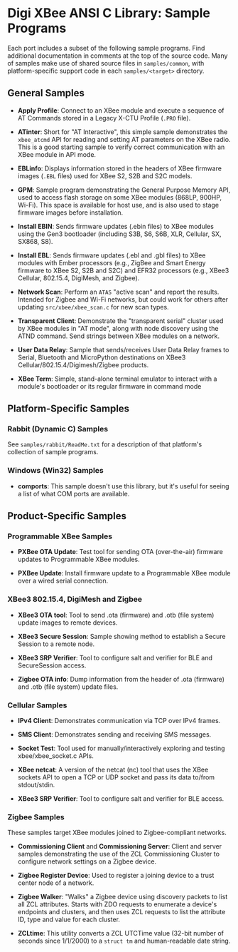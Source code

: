 Digi XBee ANSI C Library: Sample Programs
=========================================
Each port includes a subset of the following sample programs.  Find
additional documentation in comments at the top of the source code.
Many of samples make use of shared source files in `samples/common`,
with platform-specific support code in each `samples/<target>` directory.

## General Samples

- **Apply Profile**:
  Connect to an XBee module and execute a sequence of AT Commands stored
  in a Legacy X-CTU Profile (`.PRO` file).

- **ATinter**:
  Short for "AT Interactive", this simple sample demonstrates the
  `xbee_atcmd` API for reading and setting AT parameters on the XBee
  radio.  This is a good starting sample to verify correct communication
  with an XBee module in API mode.

- **EBLinfo**:
  Displays information stored in the headers of XBee firmware images
  (`.EBL` files) used for XBee S2, S2B and S2C models.

- **GPM**:
  Sample program demonstrating the General Purpose Memory API, used to access
  flash storage on some XBee modules (868LP, 900HP, Wi-Fi).  This space is
  available for host use, and is also used to stage firmware images before
  installation.

- **Install EBIN**:
  Sends firmware updates (.ebin files) to XBee modules using the Gen3
  bootloader (including S3B, S6, S6B, XLR, Cellular, SX, SX868, S8).

- **Install EBL**:
  Sends firmware updates (.ebl and .gbl files) to XBee modules with
  Ember processors (e.g., ZigBee and Smart Energy firmware to XBee S2,
  S2B and S2C) and EFR32 processors (e.g., XBee3 Cellular, 802.15.4,
  DigiMesh, and Zigbee).

- **Network Scan**:
  Perform an `ATAS` "active scan" and report the results.  Intended for
  Zigbee and Wi-Fi networks, but could work for others after updating
  `src/xbee/xbee_scan.c` for new scan types.

- **Transparent Client**:
  Demonstrate the "transparent serial" cluster used by XBee modules in
  "AT mode", along with node discovery using the ATND command.  Send
  strings between XBee modules on a network.

- **User Data Relay**:
  Sample that sends/receives User Data Relay frames to Serial, Bluetooth
  and MicroPython destinations on XBee3 Cellular/802.15.4/Digimesh/Zigbee
  products.

- **XBee Term**:
  Simple, stand-alone terminal emulator to interact with a module's
  bootloader or its regular firmware in command mode

## Platform-Specific Samples

### Rabbit (Dynamic C) Samples

See `samples/rabbit/ReadMe.txt` for a description of that platform's
collection of sample programs.

### Windows (Win32) Samples

- **comports**:
  This sample doesn't use this library, but it's useful for seeing a
  list of what COM ports are available.

## Product-Specific Samples

### Programmable XBee Samples

- **PXBee OTA Update**:
  Test tool for sending OTA (over-the-air) firmware updates to
  Programmable XBee modules.

- **PXBee Update**:
  Install firmware update to a Programmable XBee module over a wired
  serial connection.

### XBee3 802.15.4, DigiMesh and Zigbee

- **XBee3 OTA tool**:
  Tool to send .ota (firmware) and .otb (file system) update images
  to remote devices.

- **XBee3 Secure Session**:
  Sample showing method to establish a Secure Session to a remote node.

- **XBee3 SRP Verifier**:
  Tool to configure salt and verifier for BLE and SecureSession access.

- **Zigbee OTA info**:
  Dump information from the header of .ota (firmware) and .otb (file
  system) update files.

### Cellular Samples

- **IPv4 Client**:
  Demonstrates communication via TCP over IPv4 frames.

- **SMS Client**:
  Demonstrates sending and receiving SMS messages.

- **Socket Test**:
  Tool used for manually/interactively exploring and testing
  xbee/xbee_socket.c APIs.

- **XBee netcat**:
  A version of the netcat (nc) tool that uses the XBee sockets API to
  open a TCP or UDP socket and pass its data to/from stdout/stdin.

- **XBee3 SRP Verifier**:
  Tool to configure salt and verifier for BLE access.

### Zigbee Samples

These samples target XBee modules joined to Zigbee-compliant networks.

- **Commissioning Client** and **Commissioning Server**:
  Client and server samples demonstrating the use of the ZCL Commissioning
  Cluster to configure network settings on a Zigbee device.

- **Zigbee Register Device**:
  Used to register a joining device to a trust center node of a network.

- **Zigbee Walker**:
  "Walks" a Zigbee device using discovery packets to list all ZCL
  attributes.  Starts with ZDO requests to enumerate a device's endpoints
  and clusters, and then uses ZCL requests to list the attribute ID, type
  and value for each cluster.

- **ZCLtime**:
  This utility converts a ZCL UTCTime value (32-bit number of seconds
  since 1/1/2000) to a `struct tm` and human-readable date string.
